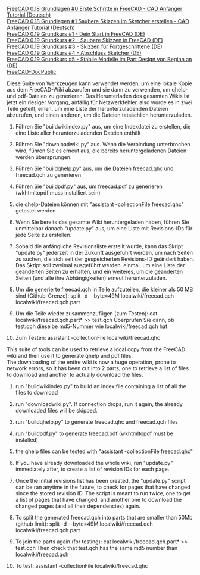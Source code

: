 [FreeCAD 0.18 Grundlagen #0 Erste Schritte in FreeCAD - CAD Anfänger Tutorial (Deutsch)](https://www.youtube.com/watch?v=rTvgCcOXfuw)  
[FreeCAD 0.18 Grundlagen #1 Saubere Skizzen im Sketcher erstellen - CAD Anfänger Tutorial (Deutsch)](https://www.youtube.com/watch?v=OQodi9WOou4)  
[FreeCAD 0.19 Grundkurs #1 - Dein Start in FreeCAD (DE)](https://www.youtube.com/watch?v=8tvBLCdyjI4)  
[FreeCAD 0.19 Grundkurs #2 - Saubere Skizzen in FreeCAD (DE)](https://www.youtube.com/watch?v=wMkaVCYNrcA)  
[FreeCAD 0.19 Grundkurs #3 - Skizzen für Fortgeschrittene (DE)](https://www.youtube.com/watch?v=iZFet4KjVE8)  
[FreeCAD 0.19 Grundkurs #4 - Abschluss Sketcher (DE)](https://www.youtube.com/watch?v=D3VWkC6DAM4)  
[FreeCAD 0.19 Grundkurs #5 - Stabile Modelle im Part Design von Beginn an (DE)](https://www.youtube.com/watch?v=OfVXgKyfVOg)  
[]()
[FreeCAD-DocPublic](https://github.com/dwhr-pi/FreeCAD-Doc/edit/master/README.md)

Diese Suite von Werkzeugen kann verwendet werden, um eine lokale Kopie aus dem FreeCAD-Wiki abzurufen und sie dann zu verwenden, um qhelp- und pdf-Dateien zu generieren.
Das Herunterladen des gesamten Wikis ist jetzt ein riesiger Vorgang, anfällig für Netzwerkfehler, also wurde es in zwei Teile geteilt, einen, um eine Liste der herunterzuladenden Dateien abzurufen, und einen anderen, um die Dateien tatsächlich herunterzuladen.

1) Führen Sie "buildwikiindex.py" aus, um eine Indexdatei zu erstellen, die eine Liste aller herunterzuladenden Dateien enthält

2) Führen Sie "downloadwiki.py" aus. Wenn die Verbindung unterbrochen wird, führen Sie es erneut aus, die bereits heruntergeladenen Dateien werden übersprungen.

3) Führen Sie "buildqhelp.py" aus, um die Dateien freecad.qhc und freecad.qch zu generieren

4) Führen Sie "buildpdf.py" aus, um freecad.pdf zu generieren (wkhtmltopdf muss installiert sein)

5) die qhelp-Dateien können mit "assistant -collectionFile freecad.qhc" getestet werden

6) Wenn Sie bereits das gesamte Wiki heruntergeladen haben, führen Sie unmittelbar danach "update.py" aus, um eine Liste mit Revisions-IDs für jede Seite zu erstellen.

7) Sobald die anfängliche Revisionsliste erstellt wurde, kann das Skript "update.py" jederzeit in der Zukunft ausgeführt werden, um nach Seiten zu suchen, die sich seit der gespeicherten Revisions-ID geändert haben. Das Skript soll zweimal ausgeführt werden, einmal, um eine Liste der geänderten Seiten zu erhalten, und ein weiteres, um die geänderten Seiten (und alle ihre Abhängigkeiten) erneut herunterzuladen.

8) Um die generierte freecad.qch in Teile aufzuteilen, die kleiner als 50 MB sind (Github-Grenze): split -d --byte=49M localwiki/freecad.qch localwiki/freecad.qch.part

9) Um die Teile wieder zusammenzufügen (zum Testen): cat localwiki/freecad.qch.part* >> test.qch Überprüfen Sie dann, ob test.qch dieselbe md5-Nummer wie localwiki/freecad.qch hat

10) Zum Testen: assistant -collectionFile localwiki/freecad.qhc





This suite of tools can be used to retrieve a local copy from the FreeCAD wiki and then use it to generate qhelp and pdf files.  
The downloading of the entire wiki is now a huge operation, prone to network errors, so it has been cut into 2 parts, one to retrieve a list of files to download and another to actually download the files.  

1) run "buildwikiindex.py" to build an index file containing
   a list of all the files to download

2) run "downloadwiki.py". If connection drops, run it again, 
   the already downloaded files will be skipped.

3) run "buildqhelp.py" to generate freecad.qhc and freecad.qch
   files

4) run "buildpdf.py" to generate freecad.pdf (wkhtmltopdf must be installed)

5) the qhelp files can be tested with "assistant -collectionFile freecad.qhc"

6) If you have already downloaded the whole wiki, run "update.py" immediately 
   after, to create a list of revision IDs for each page.
   
7) Once the initial revisions list has been created, the "update.py" script
   can be ran anytime in the future, to check for pages that have changed
   since the stored revision ID. The script is meant to run twice, one to get
   a list of pages that have changed, and another one to download the changed
   pages (and all their dependencies) again.

8) To split the generated freecad.qch into parts that are smaller than 50Mb 
   (github limit): split -d --byte=49M localwiki/freecad.qch localwiki/freecad.qch.part
   
9) To join the parts again (for testing): cat localwiki/freecad.qch.part* >> test.qch
   Then check that test.qch has the same md5 number than localwiki/freecad.qch

10) To test: assistant -collectionFile localwiki/freecad.qhc


